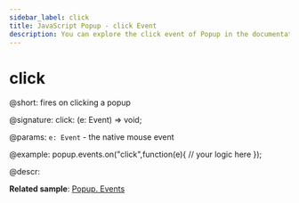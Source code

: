 ```yaml
---
sidebar_label: click
title: JavaScript Popup - click Event 
description: You can explore the click event of Popup in the documentation of the DHTMLX JavaScript UI library. Browse developer guides and API reference, try out code examples and live demos, and download a free 30-day evaluation version of DHTMLX Suite 7.
---
```


# click

@short: fires on clicking a popup

@signature: click: (e: Event) => void;

@params:
`e: Event` - the native mouse event

@example:
popup.events.on("click",function(e){
    // your logic here
});

@descr:

**Related sample**: [Popup. Events](https://snippet.dhtmlx.com/ro2lza9t)

[comment]: # (@related: popup/event_handling.md)
